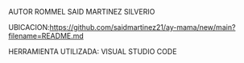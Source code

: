 AUTOR 
ROMMEL SAID MARTINEZ SILVERIO

UBICACION:https://github.com/saidmartinez21/ay-mama/new/main?filename=README.md

HERRAMIENTA UTILIZADA:
VISUAL STUDIO CODE

